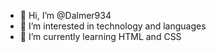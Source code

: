 - 👋 Hi, I’m @Dalmer934
- 👀 I’m interested in technology and languages 
- 🌱 I’m currently learning HTML and CSS

<!---
Dalmer934/Dalmer934 is a ✨ special ✨ repository because its `README.md` (this file) appears on your GitHub profile.
You can click the Preview link to take a look at your changes.
--->
